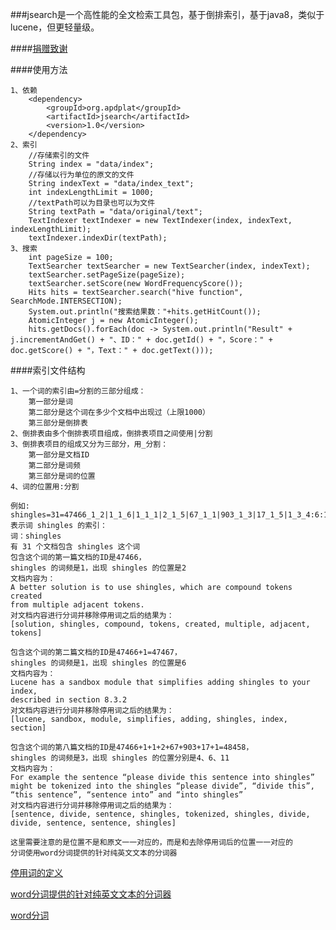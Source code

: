 ###jsearch是一个高性能的全文检索工具包，基于倒排索引，基于java8，类似于lucene，但更轻量级。

####[捐赠致谢](https://github.com/ysc/QuestionAnsweringSystem/wiki/donation)

####使用方法

    1、依赖
        <dependency>
            <groupId>org.apdplat</groupId>
            <artifactId>jsearch</artifactId>
            <version>1.0</version>
        </dependency>
    2、索引
        //存储索引的文件
        String index = "data/index";
        //存储以行为单位的原文的文件
        String indexText = "data/index_text";
        int indexLengthLimit = 1000;
        //textPath可以为目录也可以为文件
        String textPath = "data/original/text";
        TextIndexer textIndexer = new TextIndexer(index, indexText, indexLengthLimit);
        textIndexer.indexDir(textPath);
    3、搜索
        int pageSize = 100;
        TextSearcher textSearcher = new TextSearcher(index, indexText);
        textSearcher.setPageSize(pageSize);
        textSearcher.setScore(new WordFrequencyScore());
        Hits hits = textSearcher.search("hive function", SearchMode.INTERSECTION);
        System.out.println("搜索结果数："+hits.getHitCount());
        AtomicInteger j = new AtomicInteger();
        hits.getDocs().forEach(doc -> System.out.println("Result" + j.incrementAndGet() + "、ID：" + doc.getId() + "，Score：" + doc.getScore() + "，Text：" + doc.getText()));

####索引文件结构

    1、一个词的索引由=分割的三部分组成：
        第一部分是词
        第二部分是这个词在多少个文档中出现过（上限1000）
        第三部分是倒排表
    2、倒排表由多个倒排表项目组成，倒排表项目之间使用|分割
    3、倒排表项目的组成又分为三部分，用_分割：
        第一部分是文档ID
        第二部分是词频
        第三部分是词的位置
    4、词的位置用:分割
    
    例如:
    shingles=31=47466_1_2|1_1_6|1_1_1|2_1_5|67_1_1|903_1_3|17_1_5|1_3_4:6:11
    表示词 shingles 的索引：
    词：shingles
    有 31 个文档包含 shingles 这个词
    包含这个词的第一篇文档的ID是47466，
    shingles 的词频是1，出现 shingles 的位置是2
    文档内容为：
    A better solution is to use shingles, which are compound tokens created 
    from multiple adjacent tokens.
    对文档内容进行分词并移除停用词之后的结果为：
    [solution, shingles, compound, tokens, created, multiple, adjacent, tokens]
    
    包含这个词的第二篇文档的ID是47466+1=47467，
    shingles 的词频是1，出现 shingles 的位置是6
    文档内容为：
    Lucene has a sandbox module that simplifies adding shingles to your index, 
    described in section 8.3.2
    对文档内容进行分词并移除停用词之后的结果为：
    [lucene, sandbox, module, simplifies, adding, shingles, index, section]
    
    包含这个词的第八篇文档的ID是47466+1+1+2+67+903+17+1=48458，
    shingles 的词频是3，出现 shingles 的位置分别是4、6、11
    文档内容为：
    For example the sentence “please divide this sentence into shingles” 
    might be tokenized into the shingles “please divide”, “divide this”, 
    “this sentence”, “sentence into” and “into shingles”
    对文档内容进行分词并移除停用词之后的结果为：
    [sentence, divide, sentence, shingles, tokenized, shingles, divide, divide, sentence, sentence, shingles]
    
    这里需要注意的是位置不是和原文一一对应的，而是和去除停用词后的位置一一对应的
    分词使用word分词提供的针对纯英文文本的分词器
    
[停用词的定义](https://github.com/ysc/word/blob/master/src/main/resources/stopwords.txt)

[word分词提供的针对纯英文文本的分词器](https://github.com/ysc/word/blob/master/src/main/java/org/apdplat/word/segmentation/impl/PureEnglish.java)

[word分词](https://github.com/ysc/word)
        

